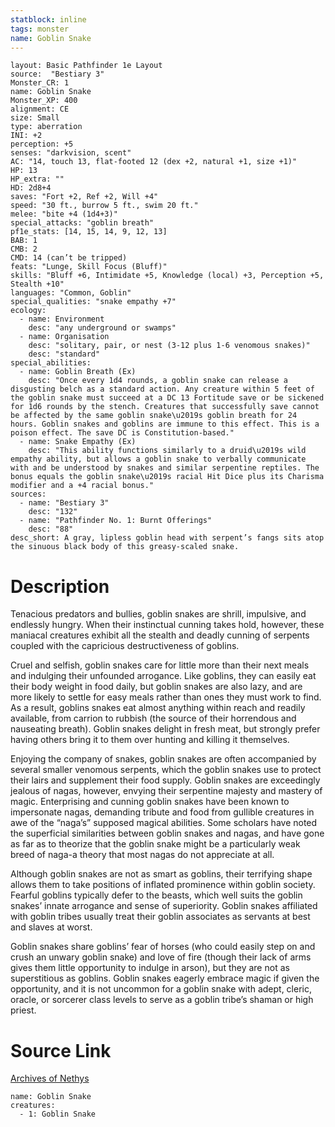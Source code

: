 ```yaml
---
statblock: inline
tags: monster
name: Goblin Snake
---
```

```statblock
layout: Basic Pathfinder 1e Layout
source:  "Bestiary 3"
Monster_CR: 1
name: Goblin Snake
Monster_XP: 400
alignment: CE
size: Small
type: aberration
INI: +2
perception: +5
senses: "darkvision, scent"
AC: "14, touch 13, flat-footed 12 (dex +2, natural +1, size +1)"
HP: 13
HP_extra: ""
HD: 2d8+4
saves: "Fort +2, Ref +2, Will +4"
speed: "30 ft., burrow 5 ft., swim 20 ft."
melee: "bite +4 (1d4+3)"
special_attacks: "goblin breath"
pf1e_stats: [14, 15, 14, 9, 12, 13]
BAB: 1
CMB: 2
CMD: 14 (can’t be tripped)
feats: "Lunge, Skill Focus (Bluff)"
skills: "Bluff +6, Intimidate +5, Knowledge (local) +3, Perception +5, Stealth +10"
languages: "Common, Goblin"
special_qualities: "snake empathy +7"
ecology:
  - name: Environment
    desc: "any underground or swamps"
  - name: Organisation
    desc: "solitary, pair, or nest (3-12 plus 1-6 venomous snakes)"
    desc: "standard"
special_abilities:
  - name: Goblin Breath (Ex)
    desc: "Once every 1d4 rounds, a goblin snake can release a disgusting belch as a standard action. Any creature within 5 feet of the goblin snake must succeed at a DC 13 Fortitude save or be sickened for 1d6 rounds by the stench. Creatures that successfully save cannot be affected by the same goblin snake\u2019s goblin breath for 24 hours. Goblin snakes and goblins are immune to this effect. This is a poison effect. The save DC is Constitution-based."
  - name: Snake Empathy (Ex)
    desc: "This ability functions similarly to a druid\u2019s wild empathy ability, but allows a goblin snake to verbally communicate with and be understood by snakes and similar serpentine reptiles. The bonus equals the goblin snake\u2019s racial Hit Dice plus its Charisma modifier and a +4 racial bonus."
sources:
  - name: "Bestiary 3"
    desc: "132"
  - name: "Pathfinder No. 1: Burnt Offerings"
    desc: "88"
desc_short: A gray, lipless goblin head with serpent’s fangs sits atop the sinuous black body of this greasy-scaled snake.
```
# Description
Tenacious predators and bullies, goblin snakes are shrill, impulsive, and endlessly hungry. When their instinctual cunning takes hold, however, these maniacal creatures exhibit all the stealth and deadly cunning of serpents coupled with the capricious destructiveness of goblins.

Cruel and selfish, goblin snakes care for little more than their next meals and indulging their unfounded arrogance. Like goblins, they can easily eat their body weight in food daily, but goblin snakes are also lazy, and are more likely to settle for easy meals rather than ones they must work to find. As a result, goblins snakes eat almost anything within reach and readily available, from carrion to rubbish (the source of their horrendous and nauseating breath). Goblin snakes delight in fresh meat, but strongly prefer having others bring it to them over hunting and killing it themselves.

Enjoying the company of snakes, goblin snakes are often accompanied by several smaller venomous serpents, which the goblin snakes use to protect their lairs and supplement their food supply. Goblin snakes are exceedingly jealous of nagas, however, envying their serpentine majesty and mastery of magic. Enterprising and cunning goblin snakes have been known to impersonate nagas, demanding tribute and food from gullible creatures in awe of the “naga’s” supposed magical abilities. Some scholars have noted the superficial similarities between goblin snakes and nagas, and have gone as far as to theorize that the goblin snake might be a particularly weak breed of naga-a theory that most nagas do not appreciate at all.

Although goblin snakes are not as smart as goblins, their terrifying shape allows them to take positions of inflated prominence within goblin society. Fearful goblins typically defer to the beasts, which well suits the goblin snakes’ innate arrogance and sense of superiority. Goblin snakes affiliated with goblin tribes usually treat their goblin associates as servants at best and slaves at worst.

Goblin snakes share goblins’ fear of horses (who could easily step on and crush an unwary goblin snake) and love of fire (though their lack of arms gives them little opportunity to indulge in arson), but they are not as superstitious as goblins. Goblin snakes eagerly embrace magic if given the opportunity, and it is not uncommon for a goblin snake with adept, cleric, oracle, or sorcerer class levels to serve as a goblin tribe’s shaman or high priest.
# Source Link
[Archives of Nethys](https://aonprd.com/MonsterDisplay.aspx?ItemName=Goblin%20Snake)
```encounter-table
name: Goblin Snake
creatures:
  - 1: Goblin Snake
```
